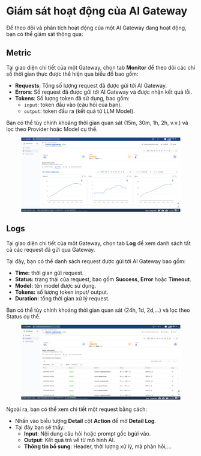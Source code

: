 # Giám sát hoạt động của AI Gateway

Để theo dõi và phân tích hoạt động của một AI Gateway đang hoạt động, bạn có thể giám sát thông qua:

## Metric

Tại giao diện chi tiết của một Gateway, chọn tab **Monitor** để theo dõi các chỉ số thời gian thực được thể hiện qua biểu đồ bao gồm:

* **Requests**: Tổng số lượng request đã được gửi tới AI Gateway.
* **Errors**: Số request đã được gửi tới AI Gateway và được nhận kết quả lỗi.
* **Tokens**: Số lượng token đã sử dụng, bao gồm:
  * `input`: token đầu vào (câu hỏi của bạn).
  * `output`: token đầu ra (kết quả từ LLM Model).

Bạn có thể tùy chỉnh khoảng thời gian quan sát (15m, 30m, 1h, 2h, v.v.) và lọc theo Provider hoặc Model cụ thể.

<figure><img src="../../../.gitbook/assets/image (4).png" alt=""><figcaption></figcaption></figure>

## Logs

Tại giao diện chi tiết của một Gateway, chọn tab **Log** để xem danh sách tất cả các request đã gửi qua Gateway.

Tại đây, bạn có thể danh sách request được gửi tới AI Gateway bao gồm:&#x20;

* **Time:** thời gian gửi request.
* **Status:** trạng thái của request, bao gồm **Success**, **Error** hoặc **Timeout**.
* **Model:** tên model được sử dụng.
* **Tokens:** số lượng token input/ output.
* **Duration:** tổng thời gian xử lý request.

Bạn có thể tùy chỉnh khoảng thời gian quan sát (24h, 1d, 2d,...) và lọc theo Status cụ thể.

<figure><img src="../../../.gitbook/assets/image (1) (1).png" alt=""><figcaption></figcaption></figure>

Ngoài ra, bạn có thể xem chi tiết một request bằng cách:

* Nhấn vào biểu tượng **Detail** cột **Action** để mở **Detail Log**.
* Tại đây bạn sẽ thấy:
  * **Input**: Nội dung câu hỏi hoặc prompt gốc bgửi vào.
  * **Output**: Kết quả trả về từ mô hình AI.
  * **Thông tin bổ sung**: Header, thời lượng xử lý, mã phản hồi,...
